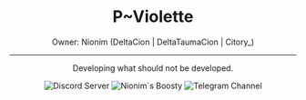 <H1 align="center">
  P~Violette
</H1>

<p align="center">
  Owner: Nionim (DeltaCion | DeltaTaumaCion | Citory_)
</p>

---

<p align="center">
  Developing what should not be developed.
</p>
<p align="center">
  <img alt="Discord Server" src="https://img.shields.io/badge/Discord_Server-white?style=for-the-badge&logo=discord&logoColor=white&logoSize=64&label=%20&labelColor=5c32a8&color=242323&link=https%3A%2F%2Fdiscord.gg%2FMEBkvJbe4P">
  <img alt="Nionim`s Boosty" src="https://img.shields.io/badge/Nionim`s_Boosty-white?style=for-the-badge&logo=boosty&logoColor=white&logoSize=64&label=%20&labelColor=ed7315&color=242323&link=https%3A%2F%2Fboosty.to%2Fnionim">
  <img alt="Telegram Channel" src="https://img.shields.io/badge/Telegram_Channel-white?style=for-the-badge&logo=telegram&logoColor=white&logoSize=64&label=%20&labelColor=00aeff&color=242323&link=https%3A%2F%2Ft.me%2Fprojectviolette">
</p>
